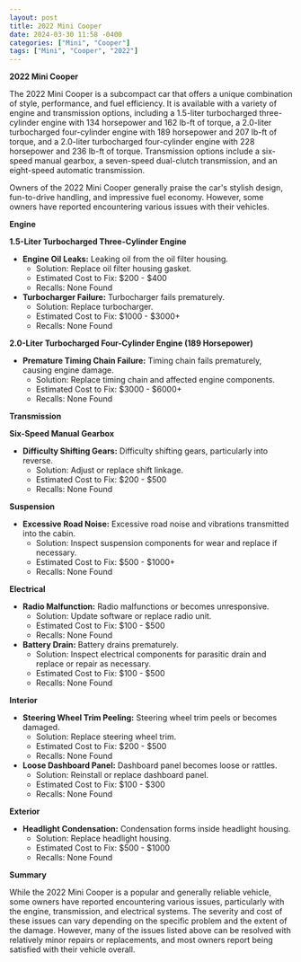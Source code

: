 ```yaml
---
layout: post
title: 2022 Mini Cooper
date: 2024-03-30 11:58 -0400
categories: ["Mini", "Cooper"]
tags: ["Mini", "Cooper", "2022"]
---
```

**2022 Mini Cooper**

The 2022 Mini Cooper is a subcompact car that offers a unique combination of style, performance, and fuel efficiency. It is available with a variety of engine and transmission options, including a 1.5-liter turbocharged three-cylinder engine with 134 horsepower and 162 lb-ft of torque, a 2.0-liter turbocharged four-cylinder engine with 189 horsepower and 207 lb-ft of torque, and a 2.0-liter turbocharged four-cylinder engine with 228 horsepower and 236 lb-ft of torque. Transmission options include a six-speed manual gearbox, a seven-speed dual-clutch transmission, and an eight-speed automatic transmission.

Owners of the 2022 Mini Cooper generally praise the car's stylish design, fun-to-drive handling, and impressive fuel economy. However, some owners have reported encountering various issues with their vehicles.

**Engine**

**1.5-Liter Turbocharged Three-Cylinder Engine**

* **Engine Oil Leaks:** Leaking oil from the oil filter housing.
    * Solution: Replace oil filter housing gasket.
    * Estimated Cost to Fix: $200 - $400
    * Recalls: None Found
* **Turbocharger Failure:** Turbocharger fails prematurely.
    * Solution: Replace turbocharger.
    * Estimated Cost to Fix: $1000 - $3000+
    * Recalls: None Found

**2.0-Liter Turbocharged Four-Cylinder Engine (189 Horsepower)**

* **Premature Timing Chain Failure:** Timing chain fails prematurely, causing engine damage.
    * Solution: Replace timing chain and affected engine components.
    * Estimated Cost to Fix: $3000 - $6000+
    * Recalls: None Found

**Transmission**

**Six-Speed Manual Gearbox**

* **Difficulty Shifting Gears:** Difficulty shifting gears, particularly into reverse.
    * Solution: Adjust or replace shift linkage.
    * Estimated Cost to Fix: $200 - $500
    * Recalls: None Found

**Suspension**

* **Excessive Road Noise:** Excessive road noise and vibrations transmitted into the cabin.
    * Solution: Inspect suspension components for wear and replace if necessary.
    * Estimated Cost to Fix: $500 - $1000+
    * Recalls: None Found

**Electrical**

* **Radio Malfunction:** Radio malfunctions or becomes unresponsive.
    * Solution: Update software or replace radio unit.
    * Estimated Cost to Fix: $100 - $500
    * Recalls: None Found
* **Battery Drain:** Battery drains prematurely.
    * Solution: Inspect electrical components for parasitic drain and replace or repair as necessary.
    * Estimated Cost to Fix: $100 - $500
    * Recalls: None Found

**Interior**

* **Steering Wheel Trim Peeling:** Steering wheel trim peels or becomes damaged.
    * Solution: Replace steering wheel trim.
    * Estimated Cost to Fix: $200 - $500
    * Recalls: None Found
* **Loose Dashboard Panel:** Dashboard panel becomes loose or rattles.
    * Solution: Reinstall or replace dashboard panel.
    * Estimated Cost to Fix: $100 - $300
    * Recalls: None Found

**Exterior**

* **Headlight Condensation:** Condensation forms inside headlight housing.
    * Solution: Replace headlight housing.
    * Estimated Cost to Fix: $500 - $1000
    * Recalls: None Found

**Summary**

While the 2022 Mini Cooper is a popular and generally reliable vehicle, some owners have reported encountering various issues, particularly with the engine, transmission, and electrical systems. The severity and cost of these issues can vary depending on the specific problem and the extent of the damage. However, many of the issues listed above can be resolved with relatively minor repairs or replacements, and most owners report being satisfied with their vehicle overall.
